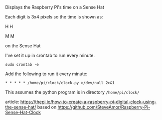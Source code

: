 Displays the Raspberry Pi's time on a Sense Hat

Each digit is 3x4 pixels so the time is shown as:

H H

M M 

on the Sense Hat

I've set it up in crontab to run every minute.

```sudo crontab -e```

Add the following to run it every minute:

```* * * * * /home/pi/clock/clock.py >/dev/null 2>&1```

This assumes the python program is in directory ```/home/pi/clock/```



article: https://thepi.io/how-to-create-a-raspberry-pi-digital-clock-using-the-sense-hat/
based on https://github.com/SteveAmor/Raspberry-Pi-Sense-Hat-Clock
